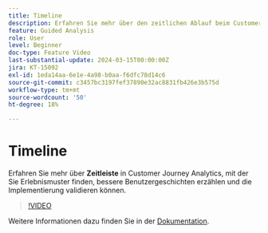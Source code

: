 ```yaml
---
title: Timeline
description: Erfahren Sie mehr über den zeitlichen Ablauf beim Customer Journey Analytics, der Ihnen dabei hilft, Erlebnismuster zu finden, bessere Benutzergeschichten zu erzählen und die Implementierung zu validieren.
feature: Guided Analysis
role: User
level: Beginner
doc-type: Feature Video
last-substantial-update: 2024-03-15T00:00:00Z
jira: KT-15092
exl-id: 1eda14aa-6e1e-4a98-b0aa-f6dfc78d14c6
source-git-commit: c3457bc3197fef37890e32ac8831fb426e3b575d
workflow-type: tm+mt
source-wordcount: '50'
ht-degree: 18%

---
```


# Timeline

Erfahren Sie mehr über **Zeitleiste** in Customer Journey Analytics, mit der Sie Erlebnismuster finden, bessere Benutzergeschichten erzählen und die Implementierung validieren können.

>[!VIDEO](https://video.tv.adobe.com/v/3435776/?learn=on&captions=ger)

Weitere Informationen dazu finden Sie in der [Dokumentation](https://experienceleague.adobe.com/de/docs/analytics-platform/using/guided-analysis/streams/timeline).
